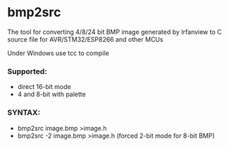 # bmp2src
The tool for converting 4/8/24 bit BMP image generated by Irfanview to C source file for AVR/STM32/ESP8266 and other MCUs

Under Windows use tcc to compile

### Supported:
- direct 16-bit mode
- 4 and 8-bit with palette

### SYNTAX:
- bmp2src image.bmp >image.h
- bmp2src -2 image.bmp >image.h  (forced 2-bit mode for 8-bit BMP)
